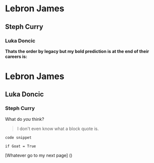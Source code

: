# Lebron James

## Steph Curry

### Luka Doncic

**Thats the order by legacy but my bold prediction is at the end of their careers is:**

# Lebron James

## Luka Doncic

### Steph Curry

What do *you* think?

>  I don't even know what a block quote is.

`code snippet`

`if Goat = True`

[Whatever go to my next page] ()
